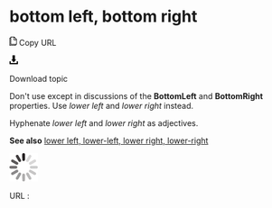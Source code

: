 # bottom left, bottom right

![Copy URL](media/bottom-left-bottom-right/Copy.png)
Copy URL

![Download](media/bottom-left-bottom-right/Download.png)

Download topic

Don't use except in discussions of the **BottomLeft** and **BottomRight** properties. Use *lower left* and *lower right* instead.  

Hyphenate *lower left* and *lower right* as adjectives.

**See also** [lower left, lower-left, lower right, lower-right](https://worldready.cloudapp.net/Styleguide/Read?id=2700&topicid=35398)

![In progress](media/bottom-left-bottom-right/activity-large.gif)

URL :
